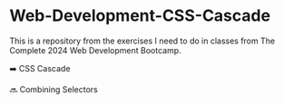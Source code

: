 # Web-Development-CSS-Cascade

This is a repository from the exercises I need to do in classes from The Complete 2024 Web Development Bootcamp.

➡️ CSS Cascade

🔜 Combining Selectors

